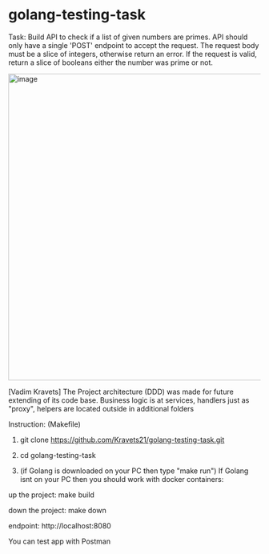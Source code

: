 # golang-testing-task

Task:
Build API to check if a list of given numbers are primes. API should only have a single
'POST' endpoint to accept the request.
The request body must be a slice of integers, otherwise return an error.
If the request is valid, return a slice of booleans either the number was prime or not.


<img width="613" alt="image" src="https://user-images.githubusercontent.com/61024343/214285372-dc87604b-7ee0-46ee-b2e3-36d6cb43808c.png">


[Vadim Kravets]
The Project architecture (DDD) was made for future extending of its code base. 
Business logic is at services, handlers just as "proxy", helpers are located outside in additional folders

Instruction:
(Makefile)

1. git clone https://github.com/Kravets21/golang-testing-task.git
2. cd golang-testing-task

3. (if Golang is downloaded on your PC then type "make run")
If Golang isnt on your PC then you should work with docker containers:

up the project:
make build

down the project:
make down

endpoint: http://localhost:8080

You can test app with Postman

